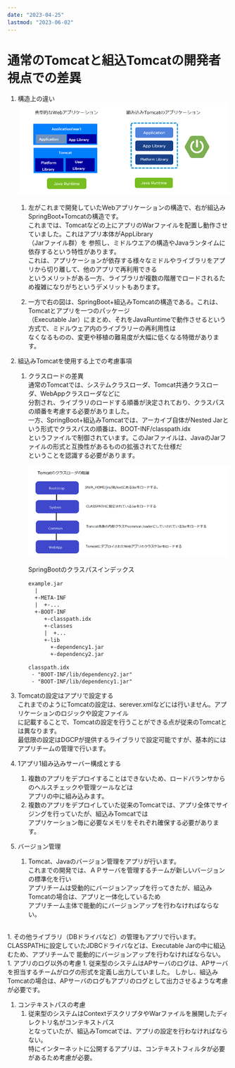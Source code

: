 ```yaml
---
date: "2023-04-25"
lastmod: "2023-06-02"
---
```


# 通常のTomcatと組込Tomcatの開発者視点での差異

1. 構造上の違い
![alt](./files/tom001.png)  

    1. 左がこれまで開発していたWebアプリケーションの構造で、右が組込みSpringBoot+Tomcatの構造です。  
これまでは、Tomcatなどの上にアプリのWarファイルを配置し動作させていました。これはアプリ本体がAppLibrary  
（Jarファイル群）を  参照し、ミドルウエアの構造やJavaランタイムに依存するという特性があります。  
これは、アプリケーションが依存する様々なミドルやライブラリをアプリから切り離して、他のアプリで再利用できる  
というメリットがある一方、ライブラリが複数の階層でロードされるため複雑になりがちというデメリットもあります。　　

    1. 一方で右の図は、SpringBoot+組込みTomcatの構造である。これは、Tomcatとアプリを一つのパッケージ  
（Executable Jar）にまとめ、それをJavaRuntimeで動作させるという方式で、ミドルウェア内のライブラリーの再利用性は  
なくなるものの、変更や移植の難易度が大幅に低くなる特徴があります。

1. 組込みTomcatを使用する上での考慮事項
    1. クラスロードの差異  
 通常のTomcatでは、システムクラスローダ、Tomcat共通クラスローダ、WebAppクラスローダなどに   
 分割され、ライブラリのロードする順番が決定されており、クラスパスの順番を考慮する必要がありました。  
  一方、SpringBoot+組込みTomcatでは、アーカイブ自体がNested Jarという形式でクラスパスの順番は、BOOT-INF/classpath.idx  
 というファイルで制御されています。このJarファイルは、JavaのJarファイルの形式と互換性があるものの拡張されてた仕様だ  
 ということを認識する必要があります。

        ![alt](./files/tom002.png)  

        SpringBootのクラスパスインデックス
        ```classpathindex1
        example.jar  
          |  
          +-META-INF  
          |  +-...  
          +-BOOT-INF
             +-classpath.idx  
             +-classes  
             |  +...  
             +-lib  
               +-dependency1.jar  
               +-dependency2.jar  
        ```
        ```classpathindex2
        classpath.idx
         - "BOOT-INF/lib/dependency2.jar"  
         - "BOOT-INF/lib/dependency1.jar"  
        ```
    
1. Tomcatの設定はアプリで設定する  
これまでのようにTomcatの設定は、serever.xmlなどには行いません。アプリケーションのロジックや設定ファイル  
に記載することで、Tomcatの設定を行うことができる点が従来のTomcatとは異なります。  
最低限の設定はDGCPが提供するライブラリで設定可能ですが、基本的にはアプリチームの管理で行います。  


1. 1アプリ1組み込みサーバー構成とする
    1. 複数のアプリをデプロイすることはできないため、ロードバランサからのヘルスチェックや管理ツールなどは  
 アプリの中に組み込みます。  
    1. 複数のアプリをデプロイしていた従来のTomcatでは、アプリ全体でサイジングを行っていたが、組込みTomcatでは  
 アプリケーション毎に必要なメモリをそれぞれ確保する必要があります。

1. バージョン管理
    1. Tomcat、Javaのバージョン管理をアプリが行います。  
    これまでの開発では、ＡＰサーバを管理するチームが新しいバージョンの標準化を行い  
    アプリチームは受動的にバージョンアップを行ってきたが、組込みTomcatの場合は、アプリと一体化しているため  
    アプリチーム主体で能動的にバージョンアップを行わなければならない。 
<br>
    1. その他ライブラリ（DBドライバなど）の管理もアプリで行います。  
    CLASSPATHに設定していたJDBCドライバなどは、Executable Jarの中に組込むため、アプリチームで  
    能動的にバージョンアップを行わなければならない。 
<br>
1. アプリのログ以外の考慮  
    1. 従来型のシステムはAPサーバのログは、APサーバを担当するチームがログの形式を定義し出力していました。  
しかし、組込みTomcatの場合は、APサーバのログもアプリのログとして出力させるような考慮が必要です。

1. コンテキストパスの考慮  
    1. 従来型のシステムはContextデスクリプタやWarファイルを展開したディレクトリ名がコンテキストパス  
    となっていたが、組込みTomcatでは、アプリの設定を行わなければならない。  
    特にインターネットに公開するアプリは、コンテキストフィルタが必要があるため考慮が必要。



